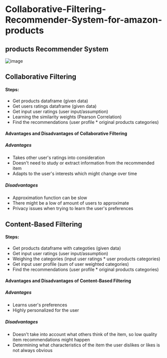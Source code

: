 # Collaborative-Filtering-Recommender-System-for-amazon-products

## products Recommender System
![image](https://user-images.githubusercontent.com/37241010/155924749-c3d0d4cb-d6a1-4ba1-b1c9-dfdb81f6c8af.png)


## Collaborative Filtering
#### Steps:

- Get products dataframe (given data)
- Get users ratings dataframe (given data)
- Get input user ratings (user input/assumption)
- Learning the similarity weights (Pearson Correlation)
- Find the recommendations (user profile * original products categories)



#### Advantages and Disadvantages of Collaborative Filtering
##### Advantages
- Takes other user's ratings into consideration
- Doesn't need to study or extract information from the recommended item
- Adapts to the user's interests which might change over time
##### Disadvantages
- Approximation function can be slow
- There might be a low of amount of users to approximate
- Privacy issues when trying to learn the user's preferences



## Content-Based Filtering
#### Steps:

- Get products dataframe with categoties (given data)
- Get input user ratings (user input/assumption)
- Weighing the categories (input user ratings * user products categories)
- Get input user profile (sum of user weighted categories)
- Find the recommendations (user profile * original products categories)

#### Advantages and Disadvantages of Content-Based Filtering
##### Advantages
- Learns user's preferences
- Highly personalized for the user
##### Disadvantages
- Doesn't take into account what others think of the item, so low quality item recommendations might happen
- Determining what characteristics of the item the user dislikes or likes is not always obvious

